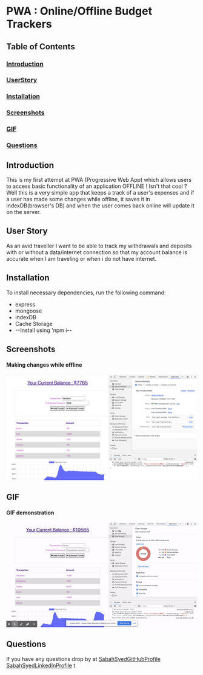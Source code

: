 # PWA : Online/Offline Budget Trackers

## Table of Contents

### [Introduction](##intro)
### [UserStory](##userStory)
### [Installation](##installation)
### [Screenshots](##screenshots)
### [GIF](##gif)
### [Questions](##questions)

## Introduction
<a name="intro"></a>

This is my first attempt at PWA (Progressive Web App) which allows users to access basic functionality of an application OFFLINE ! Isn't that cool ? Well this is a very simple app that keeps a track of a user's expenses and if a user has made some changes while offline, it saves it in indexDB(browser's DB) and when the user comes back online will update it on the server.


## User Story
<a name="userStory"></a>

As an avid traveller I want to be able to track my withdrawals and deposits with or without a data/internet connection so that my account balance is accurate when I am traveling or when i do not have internet.


## Installation
<a name="installation"></a>
To install necessary dependencies, run the following command:

* express
* mongoose
* indexDB
* Cache Storage
* --Install using 'npm i--

## Screenshots
<a name="screenshots"></a>

#### Making changes while offline
![budgetTracker](screenshots/budgetTracket.png)


## GIF
<a name="gif"></a>

#### GIF demonstration
![budgetTrackerGIF](screenshots/budgetTracker.gif)

## Questions
<a name="questions"></a>

If you have any questions drop by at [SabahSyedGitHubProfile](https://github.com/sabahsyed)
[SabahSyedLinkedInProfile](https://www.linkedin.com/in/sabah-syed-89a07344/)
t
